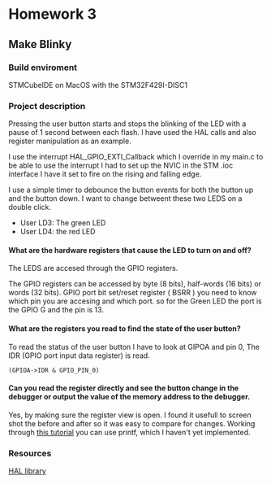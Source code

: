 # Homework 3

## Make Blinky

### Build enviroment 
STMCubeIDE on MacOS 
with the STM32F429I-DISC1

### Project description 
Pressing the user button starts and stops the blinking of the LED with a pause of 1 second between each flash. 
I have used the HAL calls and also register manipulation as an example. 


I use the interrupt HAL_GPIO_EXTI_Callback which I override in my main.c 
to be able to use the interrupt I had to set up the NVIC in the STM .ioc interface
I have it set to fire on the rising and falling edge. 

I use a simple timer to debounce the button events for both the button up and the button down. 
I want to change betweent these two LEDS on a double click. 
  - User LD3: The green LED 
  - User LD4: the red LED

#### What are the hardware registers that cause the LED to turn on and off?
The LEDS are accesed through the GPIO registers.

The GPIO registers can be accessed by byte (8 bits), half-words (16 bits) or words (32 bits).
GPIO port bit set/reset register ( BSRR ) you need to know which pin you are accesing and which port. 
so for the Green LED the port is the GPIO G and the pin is 13.

#### What are the registers you read to find the state of the user button?
To read the status of the user button I have to look at GIPOA and pin 0,
The IDR (GPIO port input data register) is read.
```
(GPIOA->IDR & GPIO_PIN_0)
```
#### Can you read the register directly and see the button change in the debugger or output the value of the memory address to the debugger.
Yes, by making sure the register view is open. I found it usefull to screen shot the before and after so it was easy to compare for changes. 
Working through [this tutorial]( https://shawnhymel.com/1873/how-to-use-printf-on-stm32/) you can use printf, which I haven't yet implemented.


### Resources
[HAL library](https://microcontrollerslab.com/led-blinking-tutorial-stm32f4-discovery-board-gpio-hal-library/)
